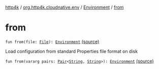 [http4k](../../index.md) / [org.http4k.cloudnative.env](../index.md) / [Environment](index.md) / [from](./from.md)

# from

`fun from(file: `[`File`](https://docs.oracle.com/javase/6/docs/api/java/io/File.html)`): `[`Environment`](index.md) [(source)](https://github.com/http4k/http4k/blob/master/http4k-cloudnative/src/main/kotlin/org/http4k/cloudnative/env/Environment.kt#L55)

Load configuration from standard Properties file format on disk

`fun from(vararg pairs: `[`Pair`](https://kotlinlang.org/api/latest/jvm/stdlib/kotlin/-pair/index.html)`<`[`String`](https://kotlinlang.org/api/latest/jvm/stdlib/kotlin/-string/index.html)`, `[`String`](https://kotlinlang.org/api/latest/jvm/stdlib/kotlin/-string/index.html)`>): `[`Environment`](index.md) [(source)](https://github.com/http4k/http4k/blob/master/http4k-cloudnative/src/main/kotlin/org/http4k/cloudnative/env/Environment.kt#L57)